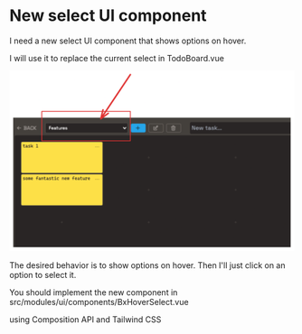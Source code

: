 # New select UI component

I need a new select UI component that shows options on hover.

I will use it to replace the current select in TodoBoard.vue

![select](images/select-on-hover-replace.png)

The desired behavior is to show options on hover.
Then I'll just click on an option to select it.

You should implement the new component in src/modules/ui/components/BxHoverSelect.vue

using Composition API and Tailwind CSS
